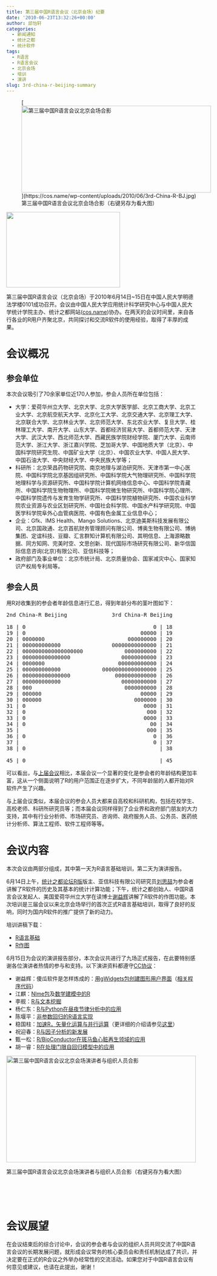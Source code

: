 ```yaml
---
title: 第三届中国R语言会议（北京会场）纪要
date: '2010-06-23T13:32:26+00:00'
author: 邱怡轩
categories:
  - 新闻通知
  - 统计之都
  - 统计软件
tags:
  - R语言
  - R语言会议
  - 北京会场
  - 培训
  - 演讲
slug: 3rd-china-r-beijing-summary
---
```


<figure style="width: 500px" class="wp-caption aligncenter">[<img class="aligncenter size-large wp-image-1821" title="第三届中国R语言会议北京会场合影" src="https://cos.name/wp-content/uploads/2010/06/3rd-China-R-BJ-500x229.jpg" alt="第三届中国R语言会议北京会场合影" width="500" height="229" />](https://cos.name/wp-content/uploads/2010/06/3rd-China-R-BJ.jpg)<figcaption class="wp-caption-text">第三届中国R语言会议北京会场合影（右键另存为看大图）</figcaption></figure> 

[<img class="aligncenter size-medium wp-image-2276" title="中国R语言会议标识" src="https://cos.name/wp-content/uploads/2010/06/China-R-Logo-300x199.png" alt="" width="300" height="199" srcset="https://cos.name/wp-content/uploads/2010/06/China-R-Logo-300x199.png 300w, https://cos.name/wp-content/uploads/2010/06/China-R-Logo-500x331.png 500w, https://cos.name/wp-content/uploads/2010/06/China-R-Logo.png 532w" sizes="(max-width: 300px) 100vw, 300px" />](https://cos.name/wp-content/uploads/2010/06/China-R-Logo.png)

第三届中国R语言会议（北京会场）于2010年6月14日~15日在中国人民大学明德法学楼0101成功召开。会议由中国人民大学应用统计科学研究中心与中国人民大学统计学院主办、统计之都网站(<a href="https://cos.name" target="_blank">cos.name</a>)协办。在两天的会议时间里，来自各行各业的R用户齐聚北京，共同探讨和交流R软件的使用经验，取得了丰厚的成果。 

# 会议概况

## 参会单位

本次会议吸引了70余家单位近170人参加，参会人员所在单位包括：

  * 大学：爱荷华州立大学、北京大学、北京大学医学部、北京工商大学、北京工业大学、北京航空航天大学、北京化工大学、北京交通大学、北京理工大学、北京联合大学、北京林业大学、北京师范大学、东北农业大学、复旦大学、桂林理工大学、南开大学、山东大学、首都经济贸易大学、首都师范大学、天津大学、武汉大学、西北师范大学、西藏民族学院财经学院、厦门大学、云南师范大学、浙江大学、浙江嘉兴学院、芝加哥大学、中国地质大学（北京）、中国科学院研究生院、中国矿业大学（北京）、中国农业大学、中国人民大学、中国石油大学、中央财经大学、中央民族大学等；
  * 科研所：北京荣昌药物研究院、南京地理与湖泊研究所、天津市第一中心医院、中国科学院北京基因组研究所、中国科学院大气物理研究所、中国科学院地理科学与资源研究所、中国科学院计算机网络信息中心、中国科学院青藏所、中国科学院生物物理所、中国科学院微生物研究所、中国科学院心理所、中国科学院遗传与发育生物学研究所、中国科学院植物研究所、中国农业科学院农业资源与农业区划研究所、中国社会科学院、中国水产科学研究院、中国医学科学院阜外心血管病医院、中国有色金属工业信息中心；
  * 企业：Gfk、IMS Health、Mango Solutions、北京迪美斯科技发展有限公司、<span>北京国政通<em>、</em></span>北京首航财务管理顾问有限公司、博奥生物有限公司、博纳集团、定谊科技、豆瓣、汇言群知计算机有限公司、其明信息、上海源略数据、同方知网、完美时空、文思创新、现代国际市场研究有限公司、新华信国际信息咨询(北京)有限公司、亚信科技等；
  * 政府部门及事业单位：北京市统计局、北京质量协会、国家减灾中心、国家知识产权局专利局等。

## 参会人员

用R对收集到的参会者年龄信息进行汇总，得到年龄分布的茎叶图如下： 

<pre class="brush: r">2nd China-R Beijing              3rd China-R Beijing

18 | 0                                        0 | 18
19 | 0                                    00000 | 19
20 | 0000000                          000000000 | 20
21 | 000000000000                00000000000000 | 21
22 | 0000000000000000000             0000000000 | 22
23 | 000000000000000                00000000000 | 23
24 | 0000000                       000000000000 | 24
25 | 000000000000             00000000000000000 | 25
26 | 000000000000000              0000000000000 | 26
27 | 000000000000                   00000000000 | 27
28 | 000                             0000000000 | 28
29 | 000000                               00000 | 29
30 | 000000                             0000000 | 30
31 | 0                                     0000 | 31
32 | 0                                      000 | 32
33 | 0                                     0000 | 33
34 | 0                                       00 | 34
35 |                                        000 | 35
36 | 0                                        0 | 36
37 |                                          0 | 37
38 | 0                                          | 38

45 | 0                                          | 45</pre>

可以看出，与<a href="https://cos.name/2009/12/2nd-chinese-r-conference-summary/" target="_blank">上届会议</a>相比，本届会议一个显著的变化是参会者的年龄结构更加丰富，这从一个侧面说明了R的用户范围正在逐步扩大，不同年龄层的人都开始对R软件产生了兴趣。

与上届会议类似，本届会议的参会人员大都来自高校和科研机构，包括在校学生、高校老师、科研所研究员等；而本届会议同样得到了企业界和政府部门朋友的大力支持，其中有行业分析师、市场研究员、咨询师、政府服务人员、公务员、医药统计分析师、算法工程师、软件工程师等等。 

# 会议内容

本次会议由两部分组成，其中第一天为R语言基础培训，第二天为演讲报告。

6月14日上午，<a href="https://cos.name/cn/forum/15" target="_blank">统计之都论坛R版</a>版主、亚信科技有限公司研究员<a href="http://www.bjt.name/" target="_blank">刘思喆</a>为参会者讲解了R软件的历史及其基本的统计计算功能；下午，统计之都创始人、中国R语言会议发起人、美国爱荷华州立大学在读博士<a href="http://yihui.name/" target="_blank">谢益辉</a>讲解了R软件的作图功能。本次培训是三届会议以来北京会场举行的首次正式R语言基础培训，取得了良好的反响，同时为国内R软件的推广提供了新的动力。

培训讲稿下载：

  * <a href="https://cos.name/wp-content/uploads/2010/06/China-R-2010-Rintro.pdf" target="_blank">R语言基础</a>
  * <a href="https://cos.name/wp-content/uploads/2010/06/China-R-2010-Graphics.zip" target="_blank">R作图</a>

6月15日为会议的演讲报告部分，本次会议共进行了九场正式报告，在此要特别感谢各位演讲者热情的参与和支持。以下演讲资料都遵守<a href="http://creativecommons.org/licenses/by/3.0/deed.zh" target="_blank">CC协议</a>：

  * 谢益辉：傻瓜软件是怎样炼成的：<a href="http://yihui.name/cn/wp-content/uploads/2010/06/3rd-ChinaR-gWidgets-Yihui-Xie.pdf" target="_blank">用gWidgets包创建图形用户界面</a>（<a href="http://yihui.name/cn/wp-content/uploads/2010/06/3rd-ChinaR-gWidgets-Yihui-Xie.txt" target="_blank">相关程序代码</a>）
  * 江麒：<a href="https://cos.name/wp-content/uploads/2010/06/China-R-2010-Nlme-Package.pdf" target="_blank">Nlme包</a>及<a href="https://cos.name/wp-content/uploads/2010/06/China-R-2010-MCM-with-R.pdf" target="_blank">数学建模中的R</a>
  * 李舰：<a href="https://cos.name/wp-content/uploads/2010/06/China-R-2010-Text-Mining.pdf" target="_blank">R与文本挖掘</a>
  * 杨仁东：<a href="https://cos.name/wp-content/uploads/2010/06/China-R-2010-R-Python.pdf" target="_blank">R与Python在昼夜节律分析中的应用</a>
  * 陈堰平：<a href="https://cos.name/wp-content/uploads/2010/06/China-R-2010-Nonparametric-Regression-with-R.pdf" target="_blank">非参数回归的R语言实现</a>
  * 稳国柱：<a href="https://cos.name/wp-content/uploads/2010/06/China-R-2010-Vectorization.ppt" target="_blank">加速R，矢量化运算与并行运算</a>（更详细的介绍请参见<a href="http://www.wentrue.net/blog/?p=945" target="_blank">这里</a>）
  * 祝迎春：<a href="https://cos.name/wp-content/uploads/2010/06/China-R-2010-Factor-Analysis.pdf" target="_blank">R与因子分析的新发展</a>
  * 甄一松：<a href="https://cos.name/wp-content/uploads/2010/06/China-R-2010-R-Bioconductor.pdf" target="_blank">R/BioConductor在斑马鱼心脏再生领域的应用</a>
  * 胡一睿：<a href="https://cos.name/wp-content/uploads/2010/06/China-R-2010-Time-Series-TAR-Model.pdf" target="_blank">R在处理门限自回归模型中的应用</a><figure style="width: 500px" class="wp-caption aligncenter">

[<img class="aligncenter size-large wp-image-1821" title="第三届中国R语言会议北京会场演讲者与组织人员合影" src="https://cos.name/wp-content/uploads/2010/06/3rd-China-R-BJ-2-500x281.jpg" alt="第三届中国R语言会议北京会场演讲者与组织人员合影" width="500" height="281" />](https://cos.name/wp-content/uploads/2010/06/3rd-China-R-BJ-2.jpg)<figcaption class="wp-caption-text">第三届中国R语言会议北京会场演讲者与组织人员合影（右键另存为看大图）</figcaption></figure> 

#  

# 会议展望

在会议结束后的综合讨论中，会议的参会者与会议的组织人员共同交流了中国R语言会议的长期发展问题，就形成会议常务的核心委员会和责任机制达成了共识，并决定要在正式的R会议之外举办经常性的交流活动。如果您对于中国R语言会议有何意见或建议，也请在此提出，谢谢！

